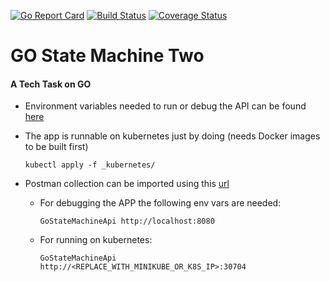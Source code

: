 [![Go Report Card](https://goreportcard.com/badge/pmorelli92/go-state-machine-two)](https://goreportcard.com/report/pmorelli92/go-state-machine-two)
[![Build Status](https://travis-ci.com/pmorelli92/go-state-machine-two.svg?branch=master)](https://travis-ci.com/pmorelli92/go-state-machine-two)
[![Coverage Status](https://coveralls.io/repos/github/pmorelli92/go-state-machine-two/badge.svg?branch=master)](https://coveralls.io/github/pmorelli92/go-state-machine-two?branch=master)

# GO State Machine Two
#### A Tech Task on GO

- Environment variables needed to run or debug the API can be found [here](https://github.com/pmorelli92/go-state-machine-two/blob/b769cafe1ffc3d98e21b41b5fccc41b648f96410/_kubernetes/app.yaml)

- The app is runnable on kubernetes just by doing  (needs Docker images to be built first)

  ```
  kubectl apply -f _kubernetes/
  ```

- Postman collection can be imported using this [url](https://www.getpostman.com/collections/d7e3bee8076474163ccc)

  - For debugging the APP the following env vars are needed:

    ```
    GoStateMachineApi http://localhost:8080
    ```

  - For running on kubernetes:

    ```
    GoStateMachineApi http://<REPLACE_WITH_MINIKUBE_OR_K8S_IP>:30704
    ```
